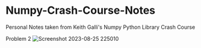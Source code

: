 # Numpy-Crash-Course-Notes
Personal Notes taken from Keith Galli's Numpy Python Library Crash Course

Problem 2
![Screenshot 2023-08-25 225010](https://github.com/HabibaAbdelaziz/Numpy-Crash-Course-Notes/assets/74095966/9703e415-2cc6-4f41-860c-41ec1eb3db97)
